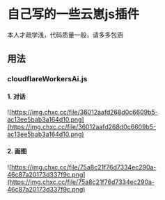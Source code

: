 # 自己写的一些云崽js插件

本人才疏学浅，代码质量一般，请多多包涵

## 用法 

### cloudflareWorkersAi.js

#### 1. 对话

![https://img.chxc.cc/file/36012aafd268d0c6609b5-ac13ee5bab3a164d10.png](https://img.chxc.cc/file/36012aafd268d0c6609b5-ac13ee5bab3a164d10.png)

#### 2. 画图

![https://img.chxc.cc/file/75a8c21f76d7334ec290a-46c87a20173d337f9c.png](https://img.chxc.cc/file/75a8c21f76d7334ec290a-46c87a20173d337f9c.png)
